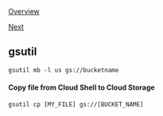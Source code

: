 [Overview](https://github.com/paulowe/gcp/blob/main/readme.md)

[Next](https://github.com/paulowe/gcp/blob/main/gcp-core-infrastructure/snapshots.md)

## gsutil

```gsutil mb -l us gs://bucketname```

#### Copy file from Cloud Shell to Cloud Storage

```gsutil cp [MY_FILE] gs://[BUCKET_NAME]```
